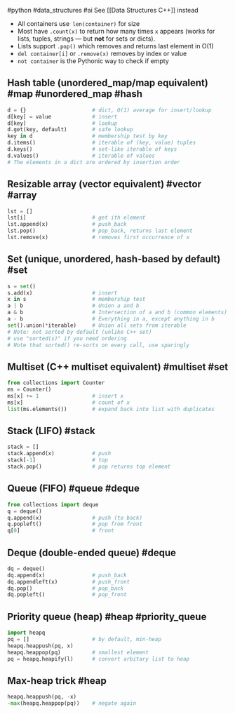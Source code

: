 #python #data_structures #ai
See [[Data Structures C++]] instead

- All containers use` len(container)` for size
- Most have `.count(x)` to return how many times `x` appears (works for lists, tuples, strings — but **not** for sets or dicts).
- Lists support `.pop()` which removes and returns last element in O(1)
- `del container[i]` or `.remove(x)` removes by index or value
- `not container` is the Pythonic way to check if empty

## Hash table (unordered_map/map equivalent) #map #unordered_map #hash
```python
d = {}                     # dict, O(1) average for insert/lookup
d[key] = value             # insert
d[key]                     # lookup
d.get(key, default)        # safe lookup
key in d                   # membership test by key
d.items()                  # iterable of (key, value) tuples
d.keys()                   # set-like iterable of keys
d.values()                 # iterable of values
# The elements in a dict are ordered by insertion order
```
## Resizable array (vector equivalent) #vector #array
```python
lst = []                   
lst[i]                     # get ith element
lst.append(x)              # push_back
lst.pop()                  # pop_back, returns last element
lst.remove(x)              # removes first occurrence of x
```
## Set (unique, unordered, hash-based by default) #set
```python
s = set()                  
s.add(x)                   # insert
x in s                     # membership test
a | b                      # Union a and b
a & b                      # Intersection of a and b (common elements)
a - b                      # Everything in a, except anything in b
set().union(*iterable)     # Union all sets from iterable
# Note: not sorted by default (unlike C++ set)
# use "sorted(s)" if you need ordering
# Note that sorted() re-sorts on every call, use sparingly
```
## Multiset (C++ multiset equivalent) #multiset #set
```python
from collections import Counter
ms = Counter()             
ms[x] += 1                 # insert x
ms[x]                      # count of x
list(ms.elements())        # expand back into list with duplicates
```
## Stack (LIFO) #stack 
```python
stack = []                 
stack.append(x)            # push
stack[-1]                  # top
stack.pop()                # pop returns top element
```
## Queue (FIFO) #queue #deque
```python
from collections import deque
q = deque()
q.append(x)                # push (to back)
q.popleft()                # pop from front
q[0]                       # front
```
## Deque (double-ended queue) #deque
```python
dq = deque()
dq.append(x)               # push_back
dq.appendleft(x)           # push_front
dq.pop()                   # pop_back
dq.popleft()               # pop_front
```
## Priority queue (heap) #heap #priority_queue
```python
import heapq
pq = []                    # by default, min-heap
heapq.heappush(pq, x)
heapq.heappop(pq)          # smallest element
pq = heapq.heapify(l)      # convert arbitary list to heap
```
## Max-heap trick #heap 
```python
heapq.heappush(pq, -x)
-max(heapq.heappop(pq))    # negate again
```
